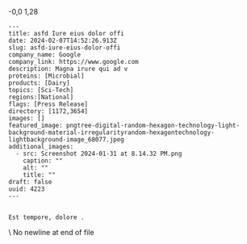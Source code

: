  -0,0 1,28 

    ---
    title: asfd Iure eius dolor offi
    date: 2024-02-07T14:52:26.913Z
    slug: asfd-iure-eius-dolor-offi
    company_name: Google
    company_link: https://www.google.com
    description: Magna irure qui ad v
    proteins: [Microbial]
    products: [Dairy]
    topics: [Sci-Tech]
    regions:[National]
    flags: [Press Release]
    directory: [1172,3654]
    images: []
    featured_image: pngtree-digital-random-hexagon-technology-light-background-material-irregularityrandom-hexagontechnology-lightbackground-image_68077.jpeg
    additional_images:
      - src: Screenshot 2024-01-31 at 8.14.32 PM.png
        caption: ""
        alt: ""
        title: ""
    draft: false
    uuid: 4223
    ---
    

    Est tempore, dolore .
    
\ No newline at end of file